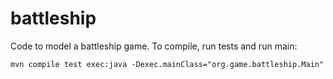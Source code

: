 # battleship
Code to model a battleship game.
To compile, run tests and run main:

`mvn compile test exec:java -Dexec.mainClass="org.game.battleship.Main"`
